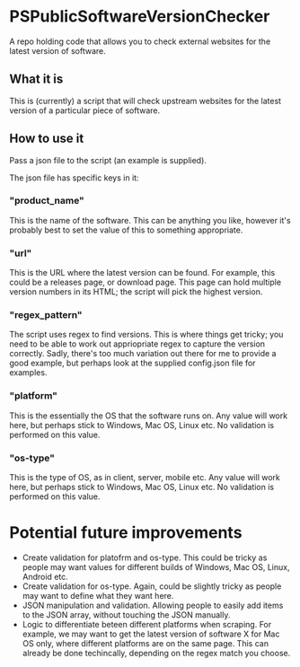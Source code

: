 # PSPublicSoftwareVersionChecker
 A repo holding code that allows you to check external websites for the latest version of software.

## What it is

This is (currently) a script that will check upstream websites for the latest version of a particular piece of software.

## How to use it

Pass a json file to the script (an example is supplied).

The json file has specific keys in it:

### "product_name"
This is the name of the software. This can be anything you like, however it's probably best to set the value of this to something appropriate.

### "url"
This is the URL where the latest version can be found. For example, this could be a releases page, or download page. This page can hold multiple version numbers in its HTML; the script will pick the highest version.

### "regex_pattern"
The script uses regex to find versions. This is where things get tricky; you need to be able to work out appriopriate regex to capture the version correctly. Sadly, there's too much variation out there for me to provide a good example, but perhaps look at the supplied config.json file for examples.

### "platform"
This is the essentially the OS that the software runs on. Any value will work here, but perhaps stick to Windows, Mac OS, Linux etc. No validation is performed on this value.

### "os-type"
This is the type of OS, as in client, server, mobile etc. Any value will work here, but perhaps stick to Windows, Mac OS, Linux etc. No validation is performed on this value.

# Potential future improvements

- Create validation for platofrm and os-type. This could be tricky as people may want values for different builds of Windows, Mac OS, Linux, Android etc.
- Create validation for os-type. Again, could be slightly tricky as people may want to define what they want here.
- JSON manipulation and validation. Allowing people to easily add items to the JSON array, without touching the JSON manually.
- Logic to differentiate beteen different platforms when scraping. For example, we may want to get the latest version of software X for Mac OS only, where different platforms are on the same page. This can already be done techincally, depending on the regex match you choose.